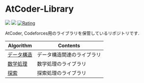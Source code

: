 # AtCoder-Library

![](https://img.shields.io/github/commit-activity/m/Nishikubo-Masato/AtCoder-Library)
![](https://img.shields.io/github/directory-file-count/Nishikubo-Masato/AtCoder-Library)
[![Rating](https://badgen.org/img/atcoder/mn01137/rating/algorithm?style=plastic)](https://atcoder.jp/users/mn01137?contestType=algo)

AtCoder, Codeforces用のライブラリを保管しているリポジトリです.

|  Algorithm  |  Contents  |
| ---- | ---- |
|  [データ構造](https://github.com/Nishikubo-Masato/AtCoder-Library/tree/main/DataStructure)  | データ構造関連のライブラリ   |
|  [数学処理](https://github.com/Nishikubo-Masato/AtCoder-Library/tree/main/Mathematics)  | 数学処理のライブラリ   |
|  [探索](https://github.com/Nishikubo-Masato/AtCoder-Library/tree/main/Search)  | 探索処理のライブラリ   |

